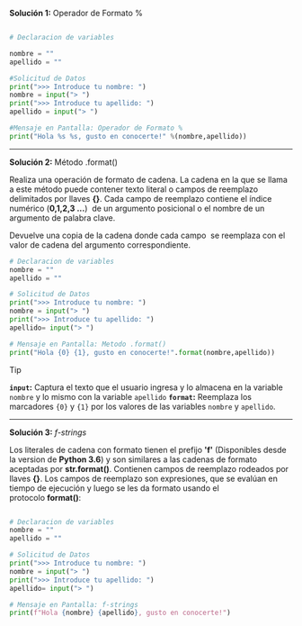 
**Solución 1:** Operador de Formato %
```python

# Declaracion de variables

nombre = ""
apellido = ""

#Solicitud de Datos
print(">>> Introduce tu nombre: ")
nombre = input("> ")
print(">>> Introduce tu apellido: ")
apellido = input("> ")

#Mensaje en Pantalla: Operador de Formato %
print("Hola %s %s, gusto en conocerte!" %(nombre,apellido))
```

___

**Solución 2:** Método .format()

Realiza una operación de formato de cadena. La cadena en la que se llama a este método puede contener texto literal o campos de reemplazo delimitados por llaves **{}**. Cada campo de reemplazo contiene el índice numérico (**0,1,2,3 ...**)  de un argumento posicional o el nombre de un argumento de palabra clave.

Devuelve una copia de la cadena donde cada campo  se reemplaza con el valor de cadena del argumento correspondiente.
```python
# Declaracion de variables
nombre = ""
apellido = ""

# Solicitud de Datos
print(">>> Introduce tu nombre: ")
nombre = input("> ")
print(">>> Introduce tu apellido: ")
apellido= input("> ")

# Mensaje en Pantalla: Metodo .format()
print("Hola {0} {1}, gusto en conocerte!".format(nombre,apellido))
```

>[!Tip]
>**`input`:** Captura el texto que el usuario ingresa y lo almacena en la variable `nombre` y lo mismo con la variable `apellido`
>**`format`:** Reemplaza los marcadores `{0}` y `{1}` por los valores de las variables `nombre` y `apellido`.

___

**Solución 3:** _f-strings_

Los literales de cadena con formato tienen el prefijo **'f'** (Disponibles desde la version de **Python 3.6**) y son similares a las cadenas de formato aceptadas por **str.format()**. Contienen campos de reemplazo rodeados por llaves **{}**. Los campos de reemplazo son expresiones, que se evalúan en tiempo de ejecución y luego se les da formato usando el protocolo **format()**:
```python

# Declaracion de variables
nombre = ""
apellido = ""

# Solicitud de Datos
print(">>> Introduce tu nombre: ")
nombre = input("> ")
print(">>> Introduce tu apellido: ")
apellido= input("> ")

# Mensaje en Pantalla: f-strings
print(f"Hola {nombre} {apellido}, gusto en conocerte!")
```